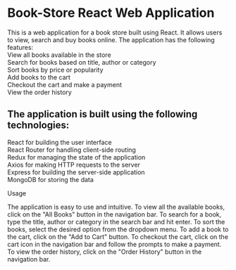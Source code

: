 <h1>Book-Store React Web Application</h1>
This is a web application for a book store built using React. It allows users to view, search and buy books online. The application has the following features:

<div>View all books available in the store</div>
<div>Search for books based on title, author or category</div>
<div>Sort books by price or popularity</div>
<div>Add books to the cart</div>
<div>Checkout the cart and make a payment</div>
<div>View the order history</div>
<h2>The application is built using the following technologies:</h2>

<div>React for building the user interface</div>
<div>React Router for handling client-side routing</div>
<div>Redux for managing the state of the application</div>
<div>Axios for making HTTP requests to the server</div>
<div>Express for building the server-side application</div>
<div>MongoDB for storing the data</div>

Usage
<P>The application is easy to use and intuitive. To view all the available books, click on the "All Books" button in the navigation bar. To search for a book, type the title, author or category in the search bar and hit enter. To sort the books, select the desired option from the dropdown menu. To add a book to the cart, click on the "Add to Cart" button. To checkout the cart, click on the cart icon in the navigation bar and follow the prompts to make a payment. To view the order history, click on the "Order History" button in the navigation bar.</p>
